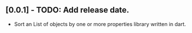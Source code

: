 ## [0.0.1] - TODO: Add release date.

* Sort an List of objects by one or more properties library written in dart.
